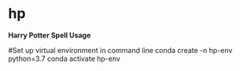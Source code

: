 # hp
**Harry Potter Spell Usage**

#Set up virtual environment in command line
conda create -n hp-env python=3.7
conda activate hp-env


